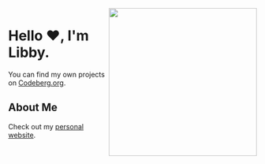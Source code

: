 <img src="https://files.catbox.moe/ek3g7v.png" align="right" width="300" />

# Hello ❤️, I'm Libby.

You can find my own projects on [Codeberg.org](https://codeberg.org/libbymae).

## About Me

Check out my [personal website](https://libbymae.codeberg.page/).
